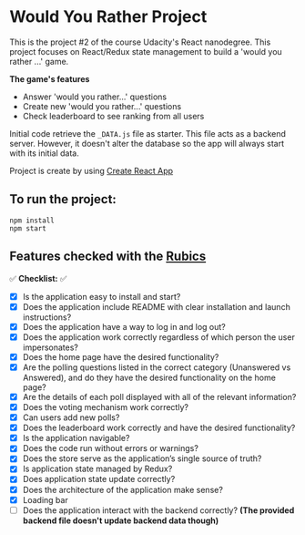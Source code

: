 # Would You Rather Project

This is the project #2 of the course Udacity's React nanodegree. This project focuses on React/Redux state management to build a 'would you rather ...' game.

**The game's features**
- Answer 'would you rather...' questions
- Create new 'would you rather...' questions
- Check leaderboard to see ranking from all users

Initial code retrieve the `_DATA.js` file as starter. This file acts as a backend server. However, it doesn't alter the database so the app will always start with its initial data.

Project is create by using [Create React App](https://github.com/facebook/create-react-app)

## To run the project:
```
npm install
npm start
```

## Features checked with the [Rubics](https://review.udacity.com/#!/rubrics/1567/view)

:white_check_mark: **Checklist:** :white_check_mark:
- [x] Is the application easy to install and start?
- [x] Does the application include README with clear installation and launch instructions?
- [x] Does the application have a way to log in and log out?
- [x] Does the application work correctly regardless of which person the user impersonates?
- [x] Does the home page have the desired functionality?
- [x] Are the polling questions listed in the correct category (Unanswered vs Answered), and do they have the desired functionality on the home page?
- [x] Are the details of each poll displayed with all of the relevant information?
- [x] Does the voting mechanism work correctly?
- [x] Can users add new polls?
- [x] Does the leaderboard work correctly and have the desired functionality?
- [x] Is the application navigable?
- [x] Does the code run without errors or warnings?
- [x] Does the store serve as the application’s single source of truth?
- [x] Is application state managed by Redux?
- [x] Does application state update correctly?
- [x] Does the architecture of the application make sense?
- [x] Loading bar
- [ ] Does the application interact with the backend correctly? **(The provided backend file doesn't update backend data though)**